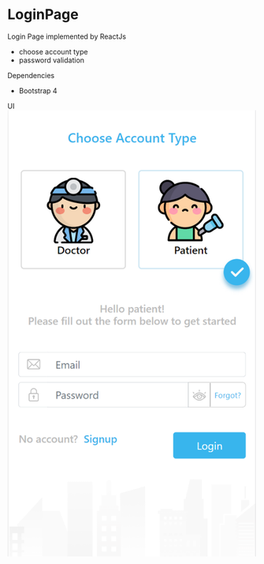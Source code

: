 # LoginPage
Login Page implemented by ReactJs
* choose account type
* password validation

Dependencies
* Bootstrap 4

UI
![Image text](https://github.com/tingwei0501/LoginPage/blob/main/designUI.PNG)
